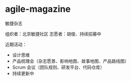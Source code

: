 # agile-magazine
敏捷杂志

组织者：北京敏捷社区
志愿者：胡俊、持续招募中

近期活动：
- 设计思维
- 产品梳理会（杂志愿景、影响地图、故事地图、产品路线图）
- Scrum 会议（团队规则、研发平台、代码仓库）
- 持续更新中

